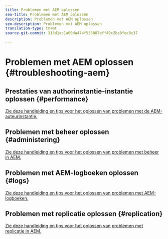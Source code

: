 ```yaml
---
title: Problemen met AEM oplossen
seo-title: Problemen met AEM oplossen
description: Problemen met AEM oplossen
seo-description: Problemen met AEM oplossen
translation-type: tm+mt
source-git-commit: 315d1ac1a00da474f535087eff49c2be8fee8c37

---
```



# Problemen met AEM oplossen {#troubleshooting-aem}

## Prestaties van authorinstantie-instantie oplossen {#performance}

[Zie deze handleiding en tips voor het oplossen van problemen met de AEM-auteurinstantie.](/help/sites-authoring/troubleshooting.md)

## Problemen met beheer oplossen {#administering}

[Zie deze handleiding en tips voor het oplossen van problemen met beheer in AEM.](/help/sites-administering/troubleshoot.md)

## Problemen met AEM-logboeken oplossen {#logs}

[Zie deze handleiding en tips voor het oplossen van problemen met AEM-logboeken.](/help/sites-administering/troubleshooting.md)

## Problemen met replicatie oplossen {#replication}

[Zie deze handleiding en tips voor het oplossen van problemen met replicatie in AEM.](/help/sites-deploying/troubleshoot-rep.md)
